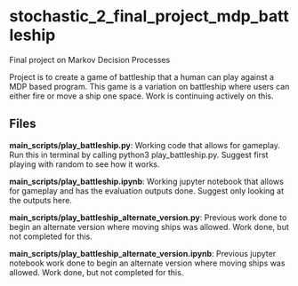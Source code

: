 # stochastic_2_final_project_mdp_battleship
Final project on Markov Decision Processes

Project is to create a game of battleship that a human can play against a MDP based program. This game is a variation on battleship where users can either fire or move a ship one space. Work is continuing actively on this. 

## Files
**main_scripts/play_battleship.py**: Working code that allows for gameplay. Run this in terminal by calling python3 play_battleship.py. Suggest first playing with random to see how it works.

**main_scripts/play_battleship.ipynb**: Working jupyter notebook that allows for gameplay and has the evaluation outputs done. Suggest only looking at the outputs here. 

**main_scripts/play_battleship_alternate_version.py**: Previous work done to begin an alternate version where moving ships was allowed. Work done, but not completed for this. 

**main_scripts/play_battleship_alternate_version.ipynb**: Previous jupyter notebook work done to begin an alternate version where moving ships was allowed. Work done, but not completed for this. 
